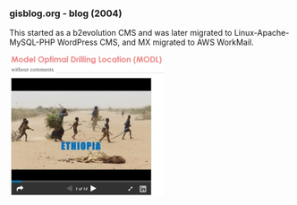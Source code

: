 ### gisblog.org - blog (2004) ###

This started as a b2evolution CMS and was later migrated to Linux-Apache-MySQL-PHP WordPress CMS, and MX migrated to AWS WorkMail.

[![IMAGE ALT TEXT HERE](https://github.com/gisblog/gisblog.org/blob/master/gisblog.jpg)](http://www.gisblog.org/)
